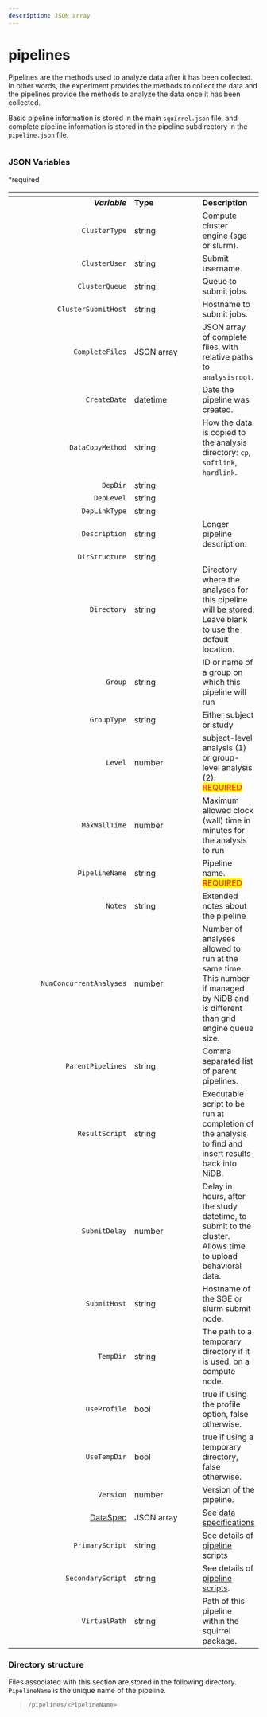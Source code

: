 ```yaml
---
description: JSON array
---
```


# pipelines

Pipelines are the methods used to analyze data after it has been collected. In other words, the experiment provides the methods to collect the data and the pipelines provide the methods to analyze the data once it has been collected.

Basic pipeline information is stored in the main `squirrel.json` file, and complete pipeline information is stored in the pipeline subdirectory in the `pipeline.json` file.

<figure><img src="https://mermaid.ink/img/pako:eNqVVFFvmzAQ_iuRq0hEgohENCWu1KfuZZo2aX2beLnhI_EKGNlGC4vy32cbTALtQ-sH-zvu--7OdzJnkguGhJKDhOa4-PYzqxdmSSF0FD01kL_CAYPhXD1evcHXlx_fHVoZIgMNgd1uKTYAb7DkNapgRDMGnhqUvMJaq-AGz1g2NOO5djkii7ioQXarnuW-Rk-q_f0HcxPIAx9l8B-kaBuooewUV4GzIm96qpfacLpl3JQ-nO8wKgTVSkPx4B0Ok-1BBW4fvX1Am8Lc12Zwx1v3WOu8yuWyl0RrOyQJlSp4aedkoSe9pdo-WKKazGq5vGm8pV3Nnny1F-7DyuvGobo6BqPXeGum8BexAo97gbcmgvEKuitxMZZvOSW9K4oiNN2S4hUjBuoIUkJHt1PRJMtnhLMufEY6acVHhDP5ONGPaKcpr-nwPo7DXkTvkiQZcPSXM32kSXMiIalQVsCZef9nGywj-ogVZoQayLCAttQZyeqLobaNaT9-YVwLSWgBpcKQQKvFS1fnhGrZoic9czC_k2pkmTf3S4iJTeiZnAiNQ9IRuo13612aPKS7dPOwTfdJegnJP6eI1_t-pff7zWa3TdPLf80tlNs?type=png" alt=""><figcaption></figcaption></figure>

### JSON Variables

\*required

<table data-header-hidden><thead><tr><th width="265" align="right"></th><th width="155.00000000000003"></th><th></th></tr></thead><tbody><tr><td align="right"><em><strong>Variable</strong></em></td><td><strong>Type</strong></td><td><strong>Description</strong></td></tr><tr><td align="right"><code>ClusterType</code></td><td>string</td><td>Compute cluster engine (sge or slurm).</td></tr><tr><td align="right"><code>ClusterUser</code></td><td>string</td><td>Submit username.</td></tr><tr><td align="right"><code>ClusterQueue</code></td><td>string</td><td>Queue to submit jobs.</td></tr><tr><td align="right"><code>ClusterSubmitHost</code></td><td>string</td><td>Hostname to submit jobs.</td></tr><tr><td align="right"><code>CompleteFiles</code></td><td>JSON array</td><td>JSON array of complete files, with relative paths to <code>analysisroot</code>.</td></tr><tr><td align="right"><code>CreateDate</code></td><td>datetime</td><td>Date the pipeline was created.</td></tr><tr><td align="right"><code>DataCopyMethod</code></td><td>string</td><td>How the data is copied to the analysis directory: <code>cp</code>, <code>softlink</code>, <code>hardlink</code>.</td></tr><tr><td align="right"><code>DepDir</code></td><td>string</td><td> </td></tr><tr><td align="right"><code>DepLevel</code></td><td>string</td><td> </td></tr><tr><td align="right"><code>DepLinkType</code></td><td>string</td><td> </td></tr><tr><td align="right"><code>Description</code></td><td>string</td><td>Longer pipeline description.</td></tr><tr><td align="right"><code>DirStructure</code></td><td>string</td><td> </td></tr><tr><td align="right"><code>Directory</code></td><td>string</td><td>Directory where the analyses for this pipeline will be stored. Leave blank to use the default location.</td></tr><tr><td align="right"><code>Group</code></td><td>string</td><td>ID or name of a group on which this pipeline will run</td></tr><tr><td align="right"><code>GroupType</code></td><td>string</td><td>Either subject or study</td></tr><tr><td align="right"><code>Level</code></td><td>number</td><td>subject-level analysis (1) or group-level analysis (2). <mark style="color:red;">REQUIRED</mark></td></tr><tr><td align="right"><code>MaxWallTime</code></td><td>number</td><td>Maximum allowed clock (wall) time in minutes for the analysis to run</td></tr><tr><td align="right"><code>PipelineName</code></td><td>string</td><td>Pipeline name. <mark style="color:red;">REQUIRED</mark></td></tr><tr><td align="right"><code>Notes</code></td><td>string</td><td>Extended notes about the pipeline</td></tr><tr><td align="right"><code>NumConcurrentAnalyses</code></td><td>number</td><td>Number of analyses allowed to run at the same time. This number if managed by NiDB and is different than grid engine queue size.</td></tr><tr><td align="right"><code>ParentPipelines</code></td><td>string</td><td>Comma separated list of parent pipelines.</td></tr><tr><td align="right"><code>ResultScript</code></td><td>string</td><td>Executable script to be run at completion of the analysis to find and insert results back into NiDB.</td></tr><tr><td align="right"><code>SubmitDelay</code></td><td>number</td><td>Delay in hours, after the study datetime, to submit to the cluster. Allows time to upload behavioral data. </td></tr><tr><td align="right"><code>SubmitHost</code></td><td>string</td><td>Hostname of the SGE or slurm submit node.</td></tr><tr><td align="right"><code>TempDir</code></td><td>string</td><td>The path to a temporary directory if it is used, on a compute node. </td></tr><tr><td align="right"><code>UseProfile</code></td><td>bool</td><td>true if using the profile option, false otherwise.</td></tr><tr><td align="right"><code>UseTempDir</code></td><td>bool</td><td>true if using a temporary directory, false otherwise.</td></tr><tr><td align="right"><code>Version</code></td><td>number</td><td>Version of the pipeline.</td></tr><tr><td align="right"><a href="dataspec.md">DataSpec</a></td><td>JSON array</td><td>See <a href="dataspec.md">data specifications</a></td></tr><tr><td align="right"><code>PrimaryScript</code></td><td>string</td><td>See details of <a href="pipeline-scripts.md">pipeline scripts</a></td></tr><tr><td align="right"><code>SecondaryScript</code></td><td>string</td><td>See details of <a href="pipeline-scripts.md">pipeline scripts</a>.</td></tr><tr><td align="right"><code>VirtualPath</code></td><td>string</td><td>Path of this pipeline within the squirrel package.</td></tr></tbody></table>

### Directory structure

Files associated with this section are stored in the following directory. `PipelineName` is the unique name of the pipeline.

> `/pipelines/<PipelineName>`
